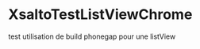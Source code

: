 XsaltoTestListViewChrome
========================

test utilisation de build phonegap pour une listView
